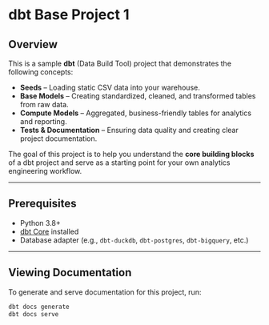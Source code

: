 # dbt Base Project 1

## Overview
This is a sample **dbt** (Data Build Tool) project that demonstrates the following concepts:

- **Seeds** – Loading static CSV data into your warehouse.
- **Base Models** – Creating standardized, cleaned, and transformed tables from raw data.
- **Compute Models** – Aggregated, business-friendly tables for analytics and reporting.
- **Tests & Documentation** – Ensuring data quality and creating clear project documentation.

The goal of this project is to help you understand the **core building blocks** of a dbt project and serve as a starting point for your own analytics engineering workflow.

---

## Prerequisites
- Python 3.8+
- [dbt Core](https://docs.getdbt.com/dbt-cli/installation) installed
- Database adapter (e.g., `dbt-duckdb`, `dbt-postgres`, `dbt-bigquery`, etc.)

---

## Viewing Documentation
To generate and serve documentation for this project, run:
```bash
dbt docs generate
dbt docs serve
